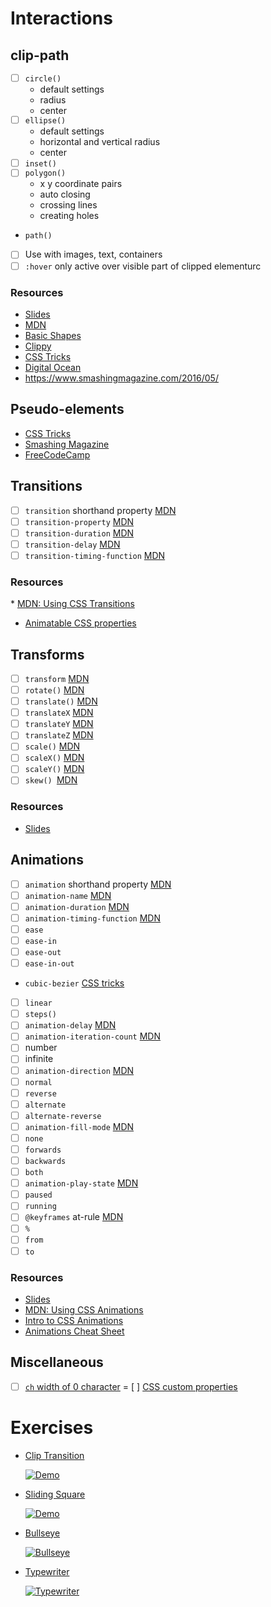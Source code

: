 # Interactions

## clip-path
- [ ] `circle()`
  * default settings
  * radius
  * center
- [ ] `ellipse()`
  * default settings
  * horizontal and vertical radius
  * center
- [ ] `inset()`
- [ ] `polygon()`
  * x y coordinate pairs
  * auto closing
  * crossing lines
  * creating holes
* `path()`
- [ ] Use with images, text, containers
- [ ] `:hover` only active over visible part of clipped elementurc

### Resources
* [Slides](slides/interaction/clip-path.pdf)
* [MDN](https://developer.mozilla.org/en-US/docs/Web/CSS/clip-path)
* [Basic Shapes](https://developer.mozilla.org/en-US/docs/Web/CSS/basic-shape)
* [Clippy](https://bennettfeely.com/clippy/)
* [CSS Tricks](https://css-tricks.com/animating-with-clip-path/)
* [Digital Ocean](https://www.digitalocean.com/community/tutorials/css-clipping-with-clip-path)
* https://www.smashingmagazine.com/2016/05/

## Pseudo-elements
* [CSS Tricks](https://css-tricks.com/pseudo-element-roundup/)
* [Smashing Magazine](https://www.smashingmagazine.com/2016/05/an-ultimate-guide-to-css-pseudo-classes-and-pseudo-elements/)
* [FreeCodeCamp](https://www.freecodecamp.org/news/css-pseudo-elements-before-and-after-selectors-explained/)

## Transitions
- [ ] `transition` shorthand property [MDN](https://developer.mozilla.org/en-US/docs/Web/CSS/transition)
- [ ] `transition-property` [MDN](https://developer.mozilla.org/en-US/docs/Web/CSS/transition-property)
- [ ] `transition-duration` [MDN](https://developer.mozilla.org/en-US/docs/Web/CSS/transition-duration)
- [ ] `transition-delay` [MDN](https://developer.mozilla.org/en-US/docs/Web/CSS/transition-delay)
- [ ] `transition-timing-function` [MDN](https://developer.mozilla.org/en-US/docs/Web/CSS/transition-timing-function)

### Resources
* [MDN: Using CSS Transitions](https://developer.mozilla.org/en-US/docs/Web/CSS/CSS_Transitions/Using_CSS_transitions)
* [Animatable CSS properties](https://developer.mozilla.org/en-US/docs/Web/CSS/CSS_animated_properties)

## Transforms
- [ ] `transform` [MDN](https://developer.mozilla.org/en-US/docs/Web/CSS/transform)
- [ ] `rotate()` [MDN](https://developer.mozilla.org/en-US/docs/Web/CSS/transform-function/rotate())
- [ ] `translate()` [MDN](https://developer.mozilla.org/en-US/docs/Web/CSS/transform-function/translate())
- [ ] `translateX` [MDN](https://developer.mozilla.org/en-US/docs/Web/CSS/transform-function/translateX)
- [ ] `translateY` [MDN](https://developer.mozilla.org/en-US/docs/Web/CSS/transform-function/translateY)
- [ ] `translateZ` [MDN](https://developer.mozilla.org/en-US/docs/Web/CSS/transform-function/translateZ)
- [ ] `scale()` [MDN](https://developer.mozilla.org/en-US/docs/Web/CSS/transform-function/scale())
- [ ] `scaleX()` [MDN](https://developer.mozilla.org/en-US/docs/Web/CSS/transform-function/scaleX())
- [ ] `scaleY()` [MDN](https://developer.mozilla.org/en-US/docs/Web/CSS/transform-function/scaleY())
- [ ] `skew() `[MDN](https://developer.mozilla.org/en-US/docs/Web/CSS/transform-function/skew())

### Resources
* [Slides](slides/interaction/transform.pdf)

## Animations
- [ ] `animation` shorthand property [MDN](https://developer.mozilla.org/en-US/docs/Web/CSS/animation)
- [ ] `animation-name` [MDN](https://developer.mozilla.org/en-US/docs/Web/CSS/animation-name)
- [ ] `animation-duration` [MDN](https://developer.mozilla.org/en-US/docs/Web/CSS/animation-duration)
- [ ] `animation-timing-function` [MDN](https://developer.mozilla.org/en-US/docs/Web/CSS/animation-timing-function)
- [ ] `ease`
- [ ] `ease-in`
- [ ] `ease-out`
- [ ] `ease-in-out`
* `cubic-bezier` [CSS tricks](https://css-tricks.com/advanced-css-animation-using-cubic-bezier/)
- [ ] `linear`
- [ ] `steps()`
- [ ] `animation-delay` [MDN](https://developer.mozilla.org/en-US/docs/Web/CSS/animation-delay)
- [ ] `animation-iteration-count` [MDN](https://developer.mozilla.org/en-US/docs/Web/CSS/animation-iteration-count)
- [ ] number
- [ ] infinite
- [ ] `animation-direction` [MDN](https://developer.mozilla.org/en-US/docs/Web/CSS/animation-direction)
- [ ] `normal`
- [ ] `reverse`
- [ ] `alternate`
- [ ] `alternate-reverse`
- [ ] `animation-fill-mode` [MDN](https://developer.mozilla.org/en-US/docs/Web/CSS/animation-fill-mode)
- [ ] `none`
- [ ] `forwards`
- [ ] `backwards`
- [ ] `both`
- [ ] `animation-play-state` [MDN](https://developer.mozilla.org/en-US/docs/Web/CSS/animation-play-state)
- [ ] `paused`
- [ ] `running`
- [ ] `@keyframes` at-rule [MDN](https://developer.mozilla.org/en-US/docs/Web/CSS/@keyframes)
- [ ] `%`
- [ ] `from`
- [ ] `to`

### Resources
* [Slides](slides/interaction/animation.pdf)
* [MDN: Using CSS Animations](https://developer.mozilla.org/en-US/docs/Web/CSS/CSS_Animations/Using_CSS_animations)
* [Intro to CSS Animations](https://dev.to/ljcdev/introduction-to-css-animation-4762)
* [Animations Cheat Sheet](https://learn-the-web.algonquindesign.ca/topics/css-animations-effects-cheat-sheet/)

## Miscellaneous
- [ ] [`ch` width of 0 character](https://meyerweb.com/eric/thoughts/2018/06/28/what-is-the-css-ch-unit/)
= [ ] [CSS custom properties](https://developer.mozilla.org/en-US/docs/Web/CSS/--*)


# Exercises

* [Clip Transition]( https://dciforks.github.io/UIB-interaction-clip-transition/)

  [![Demo](data_img/interactions/transition.png)](https://dciforks.github.io/UIB-interaction-clip-transition/)

* [Sliding Square](https://classroom.github.com/a/OTaBJISV)

  [![Demo](data_img/interactions/sliding-square.png)](https://dciforks.github.io/UIB-interaction-animations-sliding-square/)


* [Bullseye](https://classroom.github.com/a/9AnBAA_E)

  [![Bullseye](data_img/interactions/bullseye.jpg)](https://dciforks.github.io/UIB-interaction-bullseye/)

* [Typewriter](https://classroom.github.com/a/D2r-LFWt)

  [![Typewriter](data_img/interactions/typewriter.png)](https://dciforks.github.io/UIB-interaction-typewriter/)
